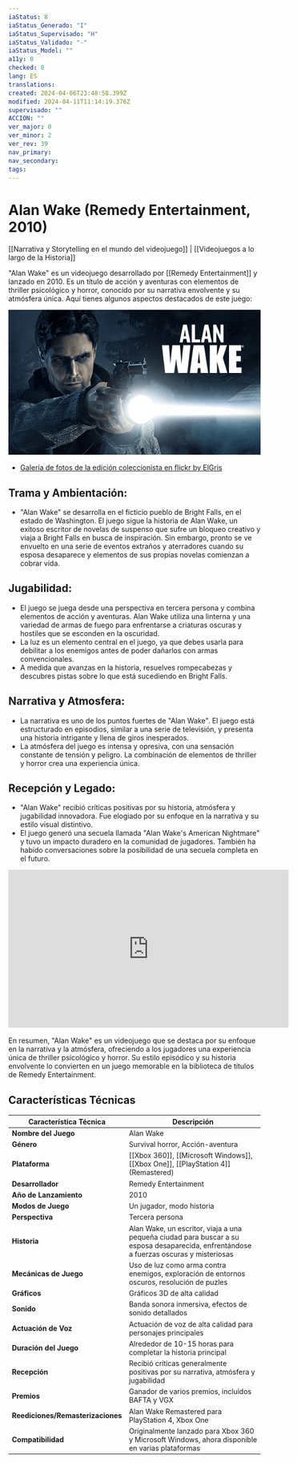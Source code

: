 ```yaml
---
iaStatus: 8
iaStatus_Generado: "I"
iaStatus_Supervisado: "H"
iaStatus_Validado: "-"
iaStatus_Model: ""
a11y: 0
checked: 0
lang: ES
translations: 
created: 2024-04-06T23:48:58.399Z
modified: 2024-04-11T11:14:19.376Z
supervisado: ""
ACCION: ""
ver_major: 0
ver_minor: 2
ver_rev: 39
nav_primary: 
nav_secondary: 
tags:
---
```

# Alan Wake (Remedy Entertainment, 2010)

[[Narrativa y Storytelling en el mundo del videojuego]] | [[Videojuegos a lo largo de la Historia]]



"Alan Wake" es un videojuego desarrollado por [[Remedy Entertainment]] y lanzado en 2010. Es un título de acción y aventuras con elementos de thriller psicológico y horror, conocido por su narrativa envolvente y su atmósfera única. Aquí tienes algunos aspectos destacados de este juego:

![Alan Wake Game - From Reddit](PublicBrain/_resources/Alan%20Wake%20(Remedy%20Entertainment,%202010)/2ebc1a4c83ef0aff6379aa77eb6af453_MD5.png)

* [Galería de fotos de la edición coleccionista en flickr by ElGris](https://www.flickr.com/photos/elgris/albums/72157624038946052)

## Trama y Ambientación:

- "Alan Wake" se desarrolla en el ficticio pueblo de Bright Falls, en el estado de Washington. El juego sigue la historia de Alan Wake, un exitoso escritor de novelas de suspenso que sufre un bloqueo creativo y viaja a Bright Falls en busca de inspiración. Sin embargo, pronto se ve envuelto en una serie de eventos extraños y aterradores cuando su esposa desaparece y elementos de sus propias novelas comienzan a cobrar vida.

## Jugabilidad:

- El juego se juega desde una perspectiva en tercera persona y combina elementos de acción y aventuras. Alan Wake utiliza una linterna y una variedad de armas de fuego para enfrentarse a criaturas oscuras y hostiles que se esconden en la oscuridad.
- La luz es un elemento central en el juego, ya que debes usarla para debilitar a los enemigos antes de poder dañarlos con armas convencionales.
- A medida que avanzas en la historia, resuelves rompecabezas y descubres pistas sobre lo que está sucediendo en Bright Falls.

## Narrativa y Atmosfera:

- La narrativa es uno de los puntos fuertes de "Alan Wake". El juego está estructurado en episodios, similar a una serie de televisión, y presenta una historia intrigante y llena de giros inesperados.
- La atmósfera del juego es intensa y opresiva, con una sensación constante de tensión y peligro. La combinación de elementos de thriller y horror crea una experiencia única.

## Recepción y Legado:

- "Alan Wake" recibió críticas positivas por su historia, atmósfera y jugabilidad innovadora. Fue elogiado por su enfoque en la narrativa y su estilo visual distintivo.
- El juego generó una secuela llamada "Alan Wake's American Nightmare" y tuvo un impacto duradero en la comunidad de jugadores. También ha habido conversaciones sobre la posibilidad de una secuela completa en el futuro.

<iframe width="560" height="315" src="https://www.youtube.com/embed/0RpTykaCVNQ?si=5vYFLXfm6Oxst6Gz" title="YouTube video player" frameborder="0" allow="accelerometer; autoplay; clipboard-write; encrypted-media; gyroscope; picture-in-picture; web-share" allowfullscreen></iframe>

En resumen, "Alan Wake" es un videojuego que se destaca por su enfoque en la narrativa y la atmósfera, ofreciendo a los jugadores una experiencia única de thriller psicológico y horror. Su estilo episódico y su historia envolvente lo convierten en un juego memorable en la biblioteca de títulos de Remedy Entertainment.

## Características Técnicas

| Característica Técnica            | Descripción                                                                                                                            |
| --------------------------------- | -------------------------------------------------------------------------------------------------------------------------------------- |
| **Nombre del Juego**              | Alan Wake                                                                                                                              |
| **Género**                        | Survival horror, Acción-aventura                                                                                                       |
| **Plataforma**                    | [[Xbox 360]], [[Microsoft Windows]], [[Xbox One]], [[PlayStation 4]] (Remastered)                                                      |
| **Desarrollador**                 | Remedy Entertainment                                                                                                                   |
| **Año de Lanzamiento**            | 2010                                                                                                                                   |
| **Modos de Juego**                | Un jugador, modo historia                                                                                                              |
| **Perspectiva**                   | Tercera persona                                                                                                                        |
| **Historia**                      | Alan Wake, un escritor, viaja a una pequeña ciudad para buscar a su esposa desaparecida, enfrentándose a fuerzas oscuras y misteriosas |
| **Mecánicas de Juego**            | Uso de luz como arma contra enemigos, exploración de entornos oscuros, resolución de puzles                                            |
| **Gráficos**                      | Gráficos 3D de alta calidad                                                                                                            |
| **Sonido**                        | Banda sonora inmersiva, efectos de sonido detallados                                                                                   |
| **Actuación de Voz**              | Actuación de voz de alta calidad para personajes principales                                                                           |
| **Duración del Juego**            | Alrededor de 10-15 horas para completar la historia principal                                                                          |
| **Recepción**                     | Recibió críticas generalmente positivas por su narrativa, atmósfera y jugabilidad                                                      |
| **Premios**                       | Ganador de varios premios, incluidos BAFTA y VGX                                                                                       |
| **Reediciones/Remasterizaciones** | Alan Wake Remastered para PlayStation 4, Xbox One                                                                                      |
| **Compatibilidad**                | Originalmente lanzado para Xbox 360 y Microsoft Windows, ahora disponible en varias plataformas                                        |
